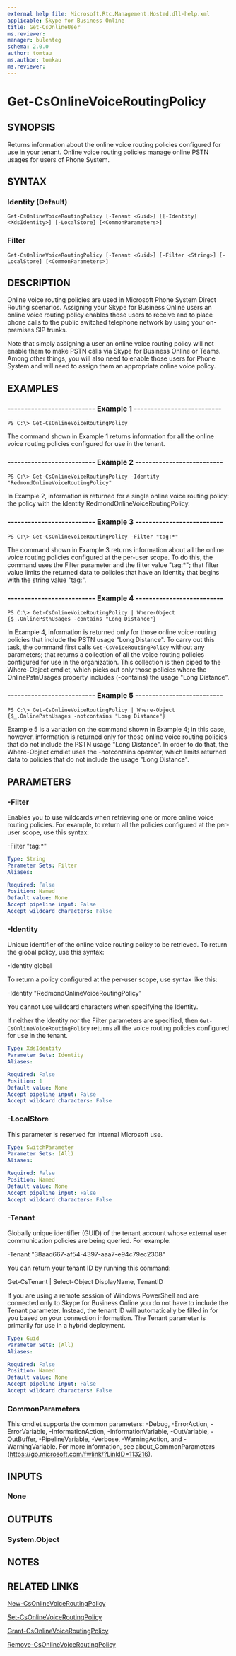 ```yaml
---
external help file: Microsoft.Rtc.Management.Hosted.dll-help.xml
applicable: Skype for Business Online
title: Get-CsOnlineUser
ms.reviewer: 
manager: bulenteg
schema: 2.0.0
author: tomtau
ms.author: tomkau
ms.reviewer:
---
```


# Get-CsOnlineVoiceRoutingPolicy

## SYNOPSIS
Returns information about the online voice routing policies configured for use in your tenant. Online voice routing policies manage online PSTN usages for users of Phone System.

## SYNTAX

### Identity (Default)
```
Get-CsOnlineVoiceRoutingPolicy [-Tenant <Guid>] [[-Identity] <XdsIdentity>] [-LocalStore] [<CommonParameters>]
```

### Filter
```
Get-CsOnlineVoiceRoutingPolicy [-Tenant <Guid>] [-Filter <String>] [-LocalStore] [<CommonParameters>]
```

## DESCRIPTION
Online voice routing policies are used in Microsoft Phone System Direct Routing scenarios. Assigning your Skype for Business Online users an online voice routing policy enables those users to receive and to place phone calls to the public switched telephone network by using your on-premises SIP trunks.

Note that simply assigning a user an online voice routing policy will not enable them to make PSTN calls via Skype for Business Online or Teams. Among other things, you will also need to enable those users for Phone System and will need to assign them an appropriate online voice policy.

## EXAMPLES

### -------------------------- Example 1 --------------------------
```
PS C:\> Get-CsOnlineVoiceRoutingPolicy
```

The command shown in Example 1 returns information for all the online voice routing policies configured for use in the tenant.

### -------------------------- Example 2 --------------------------
```
PS C:\> Get-CsOnlineVoiceRoutingPolicy -Identity "RedmondOnlineVoiceRoutingPolicy"
```

In Example 2, information is returned for a single online voice routing policy: the policy with the Identity RedmondOnlineVoiceRoutingPolicy.

### -------------------------- Example 3 --------------------------
```
PS C:\> Get-CsOnlineVoiceRoutingPolicy -Filter "tag:*"
```

The command shown in Example 3 returns information about all the online voice routing policies configured at the per-user scope. To do this, the command uses the Filter parameter and the filter value "tag:\*"; that filter value limits the returned data to policies that have an Identity that begins with the string value "tag:".

### -------------------------- Example 4 --------------------------
```
PS C:\> Get-CsOnlineVoiceRoutingPolicy | Where-Object {$_.OnlinePstnUsages -contains "Long Distance"}
```

In Example 4, information is returned only for those online voice routing policies that include the PSTN usage "Long Distance". To carry out this task, the command first calls `Get-CsVoiceRoutingPolicy` without any parameters; that returns a collection of all the voice routing policies configured for use in the organization. This collection is then piped to the Where-Object cmdlet, which picks out only those policies where the OnlinePstnUsages property includes (-contains) the usage "Long Distance".

### -------------------------- Example 5 --------------------------
```
PS C:\> Get-CsOnlineVoiceRoutingPolicy | Where-Object {$_.OnlinePstnUsages -notcontains "Long Distance"}
```

Example 5 is a variation on the command shown in Example 4; in this case, however, information is returned only for those online voice routing policies that do not include the PSTN usage "Long Distance". In order to do that, the Where-Object cmdlet uses the -notcontains operator, which limits returned data to policies that do not include the usage "Long Distance".

## PARAMETERS

### -Filter
Enables you to use wildcards when retrieving one or more online voice routing policies. For example, to return all the policies configured at the per-user scope, use this syntax:

-Filter "tag:\*"

```yaml
Type: String
Parameter Sets: Filter
Aliases:

Required: False
Position: Named
Default value: None
Accept pipeline input: False
Accept wildcard characters: False
```

### -Identity
Unique identifier of the online voice routing policy to be retrieved. To return the global policy, use this syntax:

-Identity global

To return a policy configured at the per-user scope, use syntax like this:

-Identity "RedmondOnlineVoiceRoutingPolicy"

You cannot use wildcard characters when specifying the Identity.

If neither the Identity nor the Filter parameters are specified, then `Get-CsOnlineVoiceRoutingPolicy` returns all the voice routing policies configured for use in the tenant.

```yaml
Type: XdsIdentity
Parameter Sets: Identity
Aliases:

Required: False
Position: 1
Default value: None
Accept pipeline input: False
Accept wildcard characters: False
```

### -LocalStore
This parameter is reserved for internal Microsoft use.

```yaml
Type: SwitchParameter
Parameter Sets: (All)
Aliases:

Required: False
Position: Named
Default value: None
Accept pipeline input: False
Accept wildcard characters: False
```

### -Tenant
Globally unique identifier (GUID) of the tenant account whose external user communication policies are being queried. For example:

-Tenant "38aad667-af54-4397-aaa7-e94c79ec2308"

You can return your tenant ID by running this command:

Get-CsTenant | Select-Object DisplayName, TenantID

If you are using a remote session of Windows PowerShell and are connected only to Skype for Business Online you do not have to include the Tenant parameter. Instead, the tenant ID will automatically be filled in for you based on your connection information. The Tenant parameter is primarily for use in a hybrid deployment.

```yaml
Type: Guid
Parameter Sets: (All)
Aliases:

Required: False
Position: Named
Default value: None
Accept pipeline input: False
Accept wildcard characters: False
```

### CommonParameters
This cmdlet supports the common parameters: -Debug, -ErrorAction, -ErrorVariable, -InformationAction, -InformationVariable, -OutVariable, -OutBuffer, -PipelineVariable, -Verbose, -WarningAction, and -WarningVariable.
For more information, see about_CommonParameters (https://go.microsoft.com/fwlink/?LinkID=113216).

## INPUTS

### None


## OUTPUTS

### System.Object

## NOTES

## RELATED LINKS
[New-CsOnlineVoiceRoutingPolicy](https://docs.microsoft.com/powershell/module/skype/new-csonlinevoiceroutingpolicy?view=skype-ps)

[Set-CsOnlineVoiceRoutingPolicy](https://docs.microsoft.com/powershell/module/skype/set-csonlinevoiceroutingpolicy?view=skype-ps)

[Grant-CsOnlineVoiceRoutingPolicy](https://docs.microsoft.com/powershell/module/skype/grant-csonlinevoiceroutingpolicy?view=skype-ps)

[Remove-CsOnlineVoiceRoutingPolicy](https://docs.microsoft.com/powershell/module/skype/remove-csonlinevoiceroutingpolicy?view=skype-ps)
